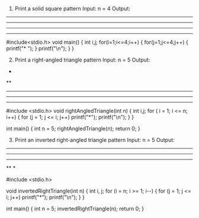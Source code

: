 1. Print a solid square pattern
Input: n = 4
Output:

* * * *
* * * *
* * * *
* * * *

#include<stdio.h>
void main()
{
	int i,j;
	for(i=1;i<=4;i++)
	{
	    for(j=1;j<=4;j++)
	    {
	    	printf("* ");
    	}
    	printf("\n");
	}
}


2. Print a right-angled triangle pattern
Input: n = 5
Output:
*
**
***
****
*****

#include <stdio.h>
void rightAngledTriangle(int n) {
	int i,j;
    for ( i = 1; i <= n; i++) {
        for (j = 1; j <= i; j++)
            printf("*");
        printf("\n");
    }
}

int main() {
    int n = 5;
    rightAngledTriangle(n);
    return 0;
}


3. Print an inverted right-angled triangle pattern
Input: n = 5
Output:

*****
****
***
**
*

#include <stdio.h>

void invertedRightTriangle(int n) {
	int i, j;
    for (i = n; i >= 1; i--) {
        for (j = 1; j <= i; j++)
            printf("*");
        printf("\n");
    }
}

int main() {
    int n = 5;
    invertedRightTriangle(n);
    return 0;
}
